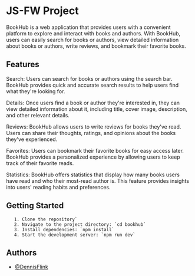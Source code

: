 # JS-FW Project

BookHub is a web application that provides users with a convenient platform to explore and interact with books and authors. With BookHub, users can easily search for books or authors, view detailed information about books or authors, write reviews, and bookmark their favorite books.

## Features

Search: Users can search for books or authors using the search bar. BookHub provides quick and accurate search results to help users find what they're looking for.

Details: Once users find a book or author they're interested in, they can view detailed information about it, including title, cover image, description, and other relevant details.

Reviews: BookHub allows users to write reviews for books they've read. Users can share their thoughts, ratings, and opinions about the books they've experienced.

Favorites: Users can bookmark their favorite books for easy access later. BookHub provides a personalized experience by allowing users to keep track of their favorite reads.

Statistics: BookHub offers statistics that display how many books users have read and who their most-read author is. This feature provides insights into users' reading habits and preferences.

## Getting Started

```
   1. Clone the repository`
   2. Navigate to the project directory: `cd bookhub`
   3. Install dependencies: `npm install`
   4. Start the development server: `npm run dev`
```

## Authors

-  [@DennisFlink](https://www.github.com/DennisFlink)

